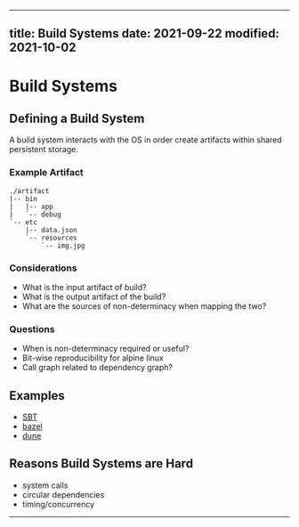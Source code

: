 ---
title: Build Systems
date: 2021-09-22
modified: 2021-10-02
 ---

# Build Systems

## Defining a Build System

A build system interacts with the OS in order create artifacts within shared persistent storage.

### Example Artifact

```
./artifact
|-- bin
|   |-- app
|   `-- debug
`-- etc
    |-- data.json
    `-- resources
        `-- img.jpg
```

### Considerations

- What is the input artifact of build?
- What is the output artifact of the build?
- What are the sources of non-determinacy when mapping the two?

### Questions

- When is non-determinacy required or useful?
- Bit-wise reproducibility for alpine linux
- Call graph related to dependency graph?

## Examples

- [SBT](https://www.scala-sbt.org/)
- [bazel](https://bazel.build/)
- [dune](https://dune.build/)

## Reasons Build Systems are Hard

- system calls
- circular dependencies
- timing/concurrency

***
